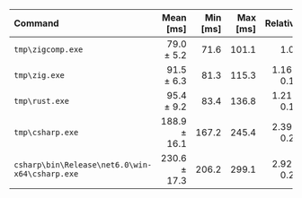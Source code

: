 | Command | Mean [ms] | Min [ms] | Max [ms] | Relative |
|:---|---:|---:|---:|---:|
| `tmp\zigcomp.exe` | 79.0 ± 5.2 | 71.6 | 101.1 | 1.00 |
| `tmp\zig.exe` | 91.5 ± 6.3 | 81.3 | 115.3 | 1.16 ± 0.11 |
| `tmp\rust.exe` | 95.4 ± 9.2 | 83.4 | 136.8 | 1.21 ± 0.14 |
| `tmp\csharp.exe` | 188.9 ± 16.1 | 167.2 | 245.4 | 2.39 ± 0.26 |
| `csharp\bin\Release\net6.0\win-x64\csharp.exe` | 230.6 ± 17.3 | 206.2 | 299.1 | 2.92 ± 0.29 |

